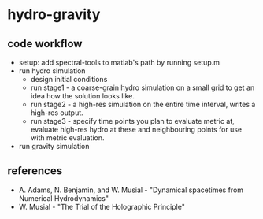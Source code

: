 hydro-gravity
=============


code workflow
-----
* setup: add spectral-tools to matlab's path by running setup.m
* run hydro simulation
  * design initial conditions
  * run stage1 - a coarse-grain hydro simulation on a small grid to get an idea how the solution looks like.
  * run stage2 - a high-res simulation on the entire time interval, writes a high-res output.
  * run stage3 - specify time points you plan to evaluate metric at, evaluate high-res hydro at these and neighbouring points for use with metric evaluation. 
* run gravity simulation

references
----------
* A\. Adams, N. Benjamin, and W. Musial - "Dynamical spacetimes from Numerical Hydrodynamics"
* W\. Musial - "The Trial of the Holographic Principle"
